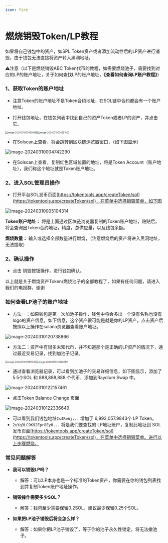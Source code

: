 ```yaml
---
icon: fire
---
```




# 燃烧销毁Token/LP教程



如果将自己钱包中的资产，如SPL Token资产或者添加流动性后的LP资产进行销毁，由于钱包无法直接将资产转入黑洞地址。



⚠️注意（以下是燃烧销毁ABC Token代币的教程，如需要燃烧池子，需要找到对应的LP的账户地址，关于如何查找LP的账户地址，**《查看如何查询LP账户教程》**）

### 1、获取Token的账户地址


- 注意Token的账户地址不是Token合约地址，在SOL链中合约都会有一个账户地址。

- 打开钱包地址，在钱包列表中找到自己的资产Token或者LP的资产，并点击它。

<img src="../.gitbook/assets/sol/image-20240310004508186.png" alt="image-20240310004508186" style="zoom:50%;" /><img src="../.gitbook/assets/sol/image-20240310004551802.png" alt="image-20240310004551802" style="zoom:50%;" />


- 在Solscan上查看，将会跳转到区块链浏览器窗口，（如下图显示）

![image-20240310004742290](../.gitbook/assets/sol/image-20240310004742290.png)

- 在Solscan上查看，复制红色区域位置的地址，将是Token Account（账户地址），我们称这个地址就是Token账户地址。

### 2、进入SOL管理员操作

- 打开平台SOL发币页面[https://tokentools.app/createToken/sol](https://tokentools.app/createToken/sol)，在菜单中选择销毁菜单，如下图

![image-20240310005104314](../.gitbook/assets/sol/image-20240310005104314.png)

**Token账户地址：** 将是上面通过区块链浏览器复制的Token账户地址，粘贴后，将会查询出Token合约地址，精度，总供应量，以及钱包余额。

**燃烧数量：** 输入或选择全部数量进行燃烧，（注意燃烧后的资产将进入黑洞地址，无法提取）

### 2、确认操作

- 点击 销毁按钮操作，进行钱包确认。



以上就是关于燃烧资产Token/燃烧池子的全部教程了，如果有任何问题，请进入我们的电报群，谢谢

### 如何查看LP池子的账户地址

- 方法一：如果钱包是第一次加池子操作，钱包中将会多出一个没有名称也没有logo的资产信息，如下信息，这个资产很可能是就是你的LP资产，点击资产后按照以上操作在solana浏览器查看账户地址。

![image-20240310120738866](../.gitbook/assets/sol/image-20240310120738866.png)



- 方法二：资产中有很多未知代币，并不知道那个是正确的LP资产的情况下，通过最近交易记录，找到加池子记录。

<img src="../.gitbook/assets/sol/image-20240310121813537.png" alt="image-20240310121813537" style="zoom:50%;" /><img src="../.gitbook/assets/sol/image-20240310121920269.png" alt="image-20240310121920269" style="zoom:50%;" />

- 通过查看浏览器记录，可以看到加池子的交易详细信息，如下图显示，添加了5.5个SOL 和 888,888,888 个代币，添加到Raydium Swap 中。

![image-20240310122157461](../.gitbook/assets/sol/image-20240310122157461.png)



- 点击Token Balance Change 页面

![image-20240310122336649](../.gitbook/assets/sol/image-20240310122336649.png)



- 可以看到我们钱包地址`Cs4ReAj...` 增加了 6,992,057.9843个 LP Token。
- `2uYq3LC9K92Fpr8EyH...` 将是我们要查找的 LP地址账户，复制此地址到 SOL发币页面[https://tokentools.app/createToken/sol](https://tokentools.app/createToken/sol)，在菜单中选择销毁菜单。进行以上步骤燃烧。






### 常见问题解答

- **我可以销毁LP吗？**
  
  - 解答：可以LP本身也是一个标准的Token资产，你需要在你的钱包列表找到并复制Token账户地址操作。

    
  
- **销毁操作需要多少SOL？**
  
  - 解答：钱包至少需要保留0.2SOL，建议最少保留0.25个SOL。

    
  
- **如果把LP池子销毁后将会怎么样？**
  
  - 解答：如果你把LP池子销毁了，等于你的池子永久性锁定，将无法撤池子。
  
    
  
  
